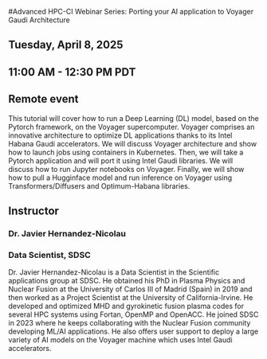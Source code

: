#Advanced HPC-CI Webinar Series: Porting your AI application to Voyager Gaudi Architecture
## Tuesday, April 8, 2025
## 11:00 AM - 12:30 PM PDT
## Remote event

This tutorial will cover how to run a Deep Learning (DL) model, based on the Pytorch framework, on the Voyager supercomputer. Voyager comprises an innovative architecture to optimize DL applications thanks to its Intel Habana Gaudi accelerators. We will discuss Voyager architecture and show how to launch jobs using containers in Kubernetes. Then, we will take a Pytorch application and will port it using Intel Gaudi libraries. We will discuss how to run Jupyter notebooks on Voyager. Finally, we will show how to pull a Hugginface model and run inference on Voyager using Transformers/Diffusers and Optimum-Habana libraries.

## Instructor
### Dr. Javier Hernandez-Nicolau
### Data Scientist, SDSC
Dr. Javier Hernandez-Nicolau is a Data Scientist in the Scientific applications group at SDSC. He obtained his PhD in Plasma Physics and Nuclear Fusion at the University of Carlos III of Madrid (Spain) in 2019 and then worked as a Project Scientist at the University of California-Irvine. He developed and optimized MHD and gyrokinetic fusion plasma codes for several HPC systems using Fortan, OpenMP and OpenACC. He joined SDSC in 2023 where he keeps collaborating with the Nuclear Fusion community developing ML/AI applications. He also offers user support to deploy a large variety of AI models on the Voyager machine which uses Intel Gaudi accelerators.


